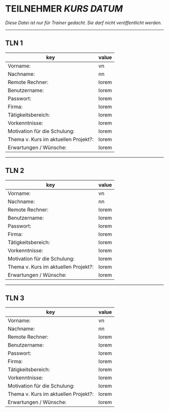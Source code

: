 # TEILNEHMER _KURS_ _DATUM_

<!-- ||||||||||||||||||||||||||||||||||||||||| -->
*Diese Datei ist nur für Trainer gedacht. Sie darf nicht veröffentlicht werden.*
<!-- ||||||||||||||||||||||||||||||||||||||||| -->

---

## TLN 1

| key | value |
| --- | --- |
| Vorname: | vn |
| Nachname: | nn |
| Remote Rechner: | lorem |
| Benutzername: | lorem |
| Passwort: | lorem |
| Firma: | lorem |
| Tätigkeitsbereich: | lorem |
| Vorkenntnisse: | lorem |
| Motivation für die Schulung: | lorem |
| Thema v. Kurs im aktuellen Projekt?: | lorem |
| Erwartungen / Wünsche: | lorem |

---

## TLN 2

| key | value |
| --- | --- |
| Vorname: | vn |
| Nachname: | nn |
| Remote Rechner: | lorem |
| Benutzername: | lorem |
| Passwort: | lorem |
| Firma: | lorem |
| Tätigkeitsbereich: | lorem |
| Vorkenntnisse: | lorem |
| Motivation für die Schulung: | lorem |
| Thema v. Kurs im aktuellen Projekt?: | lorem |
| Erwartungen / Wünsche: | lorem |

---

## TLN 3

| key | value |
| --- | --- |
| Vorname: | vn |
| Nachname: | nn |
| Remote Rechner: | lorem |
| Benutzername: | lorem |
| Passwort: | lorem |
| Firma: | lorem |
| Tätigkeitsbereich: | lorem |
| Vorkenntnisse: | lorem |
| Motivation für die Schulung: | lorem |
| Thema v. Kurs im aktuellen Projekt?: | lorem |
| Erwartungen / Wünsche: | lorem |
